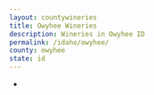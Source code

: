 ```yaml
---
layout: countywineries
title: Owyhee Wineries
description: Wineries in Owyhee ID
permalink: /idaho/owyhee/
county: owyhee
state: id
---
```

-
